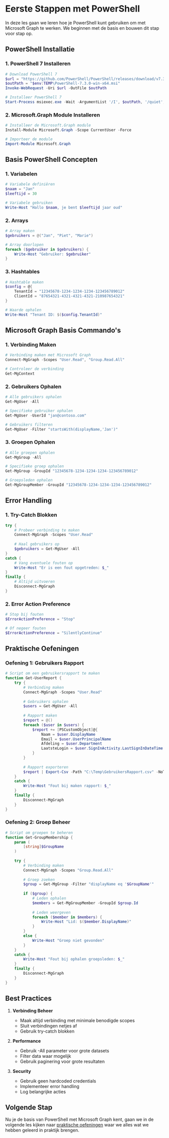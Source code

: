 # Eerste Stappen met PowerShell

In deze les gaan we leren hoe je PowerShell kunt gebruiken om met Microsoft Graph te werken. We beginnen met de basis en bouwen dit stap voor stap op.

## PowerShell Installatie

### 1. PowerShell 7 Installeren

```powershell
# Download PowerShell 7
$url = "https://github.com/PowerShell/PowerShell/releases/download/v7.3.0/PowerShell-7.3.0-win-x64.msi"
$outPath = "$env:TEMP\PowerShell-7.3.0-win-x64.msi"
Invoke-WebRequest -Uri $url -OutFile $outPath

# Installeer PowerShell 7
Start-Process msiexec.exe -Wait -ArgumentList '/I', $outPath, '/quiet', '/norestart'
```

### 2. Microsoft.Graph Module Installeren

```powershell
# Installeer de Microsoft.Graph module
Install-Module Microsoft.Graph -Scope CurrentUser -Force

# Importeer de module
Import-Module Microsoft.Graph
```

## Basis PowerShell Concepten

### 1. Variabelen

```powershell
# Variabele definiëren
$naam = "Jan"
$leeftijd = 30

# Variabele gebruiken
Write-Host "Hallo $naam, je bent $leeftijd jaar oud"
```

### 2. Arrays

```powershell
# Array maken
$gebruikers = @("Jan", "Piet", "Marie")

# Array doorlopen
foreach ($gebruiker in $gebruikers) {
    Write-Host "Gebruiker: $gebruiker"
}
```

### 3. Hashtables

```powershell
# Hashtable maken
$config = @{
    TenantId = "12345678-1234-1234-1234-123456789012"
    ClientId = "87654321-4321-4321-4321-210987654321"
}

# Waarde ophalen
Write-Host "Tenant ID: $($config.TenantId)"
```

## Microsoft Graph Basis Commando's

### 1. Verbinding Maken

```powershell
# Verbinding maken met Microsoft Graph
Connect-MgGraph -Scopes "User.Read", "Group.Read.All"

# Controleer de verbinding
Get-MgContext
```

### 2. Gebruikers Ophalen

```powershell
# Alle gebruikers ophalen
Get-MgUser -All

# Specifieke gebruiker ophalen
Get-MgUser -UserId "jan@contoso.com"

# Gebruikers filteren
Get-MgUser -Filter "startsWith(displayName,'Jan')"
```

### 3. Groepen Ophalen

```powershell
# Alle groepen ophalen
Get-MgGroup -All

# Specifieke groep ophalen
Get-MgGroup -GroupId "12345678-1234-1234-1234-123456789012"

# Groepsleden ophalen
Get-MgGroupMember -GroupId "12345678-1234-1234-1234-123456789012"
```

## Error Handling

### 1. Try-Catch Blokken

```powershell
try {
    # Probeer verbinding te maken
    Connect-MgGraph -Scopes "User.Read"
    
    # Haal gebruikers op
    $gebruikers = Get-MgUser -All
}
catch {
    # Vang eventuele fouten op
    Write-Host "Er is een fout opgetreden: $_"
}
finally {
    # Altijd uitvoeren
    Disconnect-MgGraph
}
```

### 2. Error Action Preference

```powershell
# Stop bij fouten
$ErrorActionPreference = "Stop"

# Of negeer fouten
$ErrorActionPreference = "SilentlyContinue"
```

## Praktische Oefeningen

### Oefening 1: Gebruikers Rapport

```powershell
# Script om een gebruikersrapport te maken
function Get-UserReport {
    try {
        # Verbinding maken
        Connect-MgGraph -Scopes "User.Read"
        
        # Gebruikers ophalen
        $users = Get-MgUser -All
        
        # Rapport maken
        $report = @()
        foreach ($user in $users) {
            $report += [PSCustomObject]@{
                Naam = $user.DisplayName
                Email = $user.UserPrincipalName
                Afdeling = $user.Department
                LaatsteLogin = $user.SignInActivity.LastSignInDateTime
            }
        }
        
        # Rapport exporteren
        $report | Export-Csv -Path "C:\Temp\GebruikersRapport.csv" -NoTypeInformation
    }
    catch {
        Write-Host "Fout bij maken rapport: $_"
    }
    finally {
        Disconnect-MgGraph
    }
}
```

### Oefening 2: Groep Beheer

```powershell
# Script om groepen te beheren
function Get-GroupMembership {
    param (
        [string]$GroupName
    )
    
    try {
        # Verbinding maken
        Connect-MgGraph -Scopes "Group.Read.All"
        
        # Groep zoeken
        $group = Get-MgGroup -Filter "displayName eq '$GroupName'"
        
        if ($group) {
            # Leden ophalen
            $members = Get-MgGroupMember -GroupId $group.Id
            
            # Leden weergeven
            foreach ($member in $members) {
                Write-Host "Lid: $($member.DisplayName)"
            }
        }
        else {
            Write-Host "Groep niet gevonden"
        }
    }
    catch {
        Write-Host "Fout bij ophalen groepsleden: $_"
    }
    finally {
        Disconnect-MgGraph
    }
}
```

## Best Practices

1. **Verbinding Beheer**
   - Maak altijd verbinding met minimale benodigde scopes
   - Sluit verbindingen netjes af
   - Gebruik try-catch blokken

2. **Performance**
   - Gebruik -All parameter voor grote datasets
   - Filter data waar mogelijk
   - Gebruik paginering voor grote resultaten

3. **Security**
   - Gebruik geen hardcoded credentials
   - Implementeer error handling
   - Log belangrijke acties

## Volgende Stap

Nu je de basis van PowerShell met Microsoft Graph kent, gaan we in de volgende les kijken naar [praktische oefeningen](01_04_praktische_oefeningen.md) waar we alles wat we hebben geleerd in praktijk brengen. 